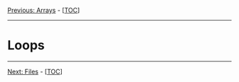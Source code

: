[Previous: Arrays](05_arrays.md) - [[TOC](README.md)]

---

# Loops


------

[Next: Files](07_files.md) - [[TOC](README.md)]
